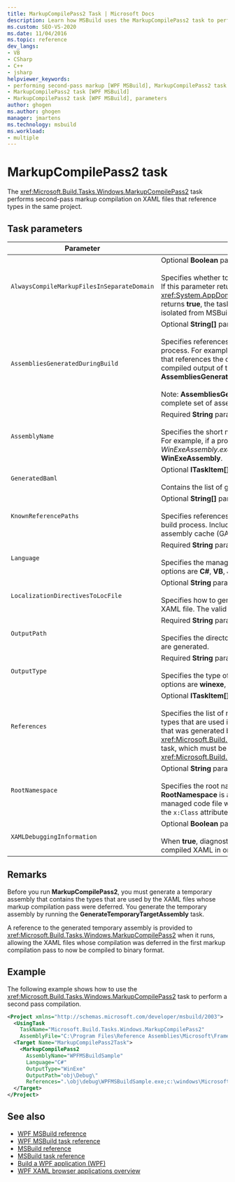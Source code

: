 ```yaml
---
title: MarkupCompilePass2 Task | Microsoft Docs
description: Learn how MSBuild uses the MarkupCompilePass2 task to perform second-pass markup compilation on XAML files that reference types in the same project.
ms.custom: SEO-VS-2020
ms.date: 11/04/2016
ms.topic: reference
dev_langs:
- VB
- CSharp
- C++
- jsharp
helpviewer_keywords:
- performing second-pass markup [WPF MSBuild], MarkupCompilePass2 task
- MarkupCompilePass2 task [WPF MSBuild]
- MarkupCompilePass2 task [WPF MSBuild], parameters
author: ghogen
ms.author: ghogen
manager: jmartens
ms.technology: msbuild
ms.workload:
- multiple
---
```

# MarkupCompilePass2 task

The <xref:Microsoft.Build.Tasks.Windows.MarkupCompilePass2> task performs second-pass markup compilation on XAML files that reference types in the same project.

## Task parameters

| Parameter | Description |
| - | - |
| `AlwaysCompileMarkupFilesInSeparateDomain` | Optional **Boolean** parameter.<br /><br /> Specifies whether to run the task in a separate <xref:System.AppDomain>. If this parameter returns **false**, the task runs in the same <xref:System.AppDomain> as MSBuild, and it runs faster. If the parameter returns **true**, the task runs in a second <xref:System.AppDomain> that is isolated from MSBuild and runs slower. |
| `AssembliesGeneratedDuringBuild` | Optional **String[]** parameter.<br /><br /> Specifies references to assemblies that change during the build process. For example, a Visual Studio solution may contain one project that references the compiled output of another project. In this case, the compiled output of the second project can be added to **AssembliesGeneratedDuringBuild**.<br /><br /> Note: **AssembliesGeneratedDuringBuild** must contain references to the complete set of assemblies that are generated by a build solution. |
| `AssemblyName` | Required **String** parameter.<br /><br /> Specifies the short name of the assembly that is generated for a project. For example, if a project is generating an executable whose name is *WinExeAssembly.exe*, the **AssemblyName** parameter has a value of **WinExeAssembly**. |
| `GeneratedBaml` | Optional **ITaskItem[]** output parameter.<br /><br /> Contains the list of generated files in XAML binary format. |
| `KnownReferencePaths` | Optional **String[]** parameter.<br /><br /> Specifies references to assemblies that are never changed during the build process. Includes assemblies that are located in the global assembly cache (GAC), in a .NET installation directory, and so on. |
| `Language` | Required **String** parameter.<br /><br /> Specifies the managed language that the compiler supports. The valid options are **C#**, **VB**, **JScript**, and **C++**. |
| `LocalizationDirectivesToLocFile` | Optional **String** parameter.<br /><br /> Specifies how to generate localization information for each source XAML file. The valid options are **None**, **CommentsOnly**, and **All**. |
| `OutputPath` | Required **String** parameter.<br /><br /> Specifies the directory in which the generated XAML binary format files are generated. |
| `OutputType` | Required **String** parameter.<br /><br /> Specifies the type of assembly that is generated by a project. The valid options are **winexe**, **exe**, **library**, and **netmodule**. |
| `References` | Optional **ITaskItem[]** parameter.<br /><br /> Specifies the list of references from files to assemblies that contain the types that are used in the XAML files. One reference is to the assembly that was generated by the <xref:Microsoft.Build.Tasks.Windows.GenerateTemporaryTargetAssembly> task, which must be run before the <xref:Microsoft.Build.Tasks.Windows.MarkupCompilePass2> task. |
| `RootNamespace` | Optional **String** parameter.<br /><br /> Specifies the root namespace for classes that are inside the project. **RootNamespace** is also used as the default namespace of a generated managed code file when the corresponding XAML file does not include the `x:Class` attribute. |
| `XAMLDebuggingInformation` | Optional **Boolean** parameter.<br /><br /> When **true**, diagnostic information is generated and included in the compiled XAML in order to aid debugging. |

## Remarks

Before you run **MarkupCompilePass2**, you must generate a temporary assembly that contains the types that are used by the XAML files whose markup compilation pass were deferred. You generate the temporary assembly by running the **GenerateTemporaryTargetAssembly** task.

A reference to the generated temporary assembly is provided to <xref:Microsoft.Build.Tasks.Windows.MarkupCompilePass2> when it runs, allowing the XAML files whose compilation was deferred in the first markup compilation pass to now be compiled to binary format.

## Example

The following example shows how to use the <xref:Microsoft.Build.Tasks.Windows.MarkupCompilePass2> task to perform a second pass compilation.

```xml
<Project xmlns="http://schemas.microsoft.com/developer/msbuild/2003">
  <UsingTask
    TaskName="Microsoft.Build.Tasks.Windows.MarkupCompilePass2"
    AssemblyFile="C:\Program Files\Reference Assemblies\Microsoft\Framework\v3.0\PresentationBuildTasks.dll" />
  <Target Name="MarkupCompilePass2Task">
    <MarkupCompilePass2
      AssemblyName="WPFMSBuildSample"
      Language="C#"
      OutputType="WinExe"
      OutputPath="obj\Debug\"
      References=".\obj\debug\WPFMSBuildSample.exe;c:\windows\Microsoft.net\Framework\v2.0.50727\System.dll;C:\Program Files\Reference Assemblies\Microsoft\WinFx\v3.0\PresentationCore.dll;C:\Program Files\Reference Assemblies\Microsoft\WinFx\v3.0\PresentationFramework.dll;C:\Program Files\Reference Assemblies\Microsoft\WinFx\v3.0\WindowsBase.dll" />
  </Target>
</Project>
```

## See also

- [WPF MSBuild reference](../msbuild/wpf-msbuild-reference.md)
- [WPF MSBuild task reference](../msbuild/wpf-msbuild-task-reference.md)
- [MSBuild reference](../msbuild/msbuild-reference.md)
- [MSBuild task reference](../msbuild/msbuild-task-reference.md)
- [Build a WPF application (WPF)](/dotnet/framework/wpf/app-development/building-a-wpf-application-wpf)
- [WPF XAML browser applications overview](/dotnet/framework/wpf/app-development/wpf-xaml-browser-applications-overview)
